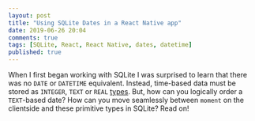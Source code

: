 ```yaml
---
layout: post
title: "Using SQLite Dates in a React Native app"
date: 2019-06-26 20:04
comments: true
tags: [SQLite, React, React Native, dates, datetime]
published: true
---
```

When I first began working with SQLite I was surprised to learn that there was no `DATE` or `DATETIME` equivalent. Instead, time-based data must be stored as `INTEGER`, `TEXT` or `REAL` [types](https://www.sqlite.org/datatype3.html#date_and_time_datatype). But, how can you logically order a `TEXT`-based date? How can you move seamlessly between `moment` on the clientside and these primitive types in SQLite? Read on!


